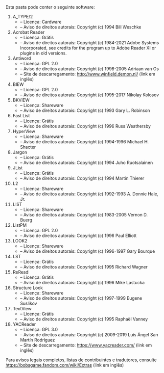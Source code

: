 Esta pasta pode conter o seguinte software:

1. A_TYPE/2
   - – Licença: Cardware
   - – Aviso de direitos autorais: Copyright (c) 1994 Bill Weschke
2. Acrobat Reader
   - – Licença: Grátis
   - – Aviso de direitos autorais: Copyright (c) 1984-2021 Adobe Systems Incorporated, see credits for the program up to Adobe Reader XI or plugins in old versions.
3. Antiword
   - – Licença: GPL 2.0
   - – Aviso de direitos autorais: Copyright (c) 1998-2005 Adriaan van Os
   - – Site de descarregamento: http://www.winfield.demon.nl/ (link em inglês)
4. BIEW
   - – Licença: GPL 2.0
   - – Aviso de direitos autorais: Copyright (c) 1995-2017 Nikolay Kolosov
5. BKVIEW
   - – Licença: Shareware
   - – Aviso de direitos autorais: Copyright (c) 1993 Gary L. Robinson
6. Fast List
   - – Licença: Grátis
   - – Aviso de direitos autorais: Copyright (c) 1996 Russ Weathersby
7. HyperView
   - – Licença: Shareware
   - – Aviso de direitos autorais: Copyright (c) 1994-1996 Michael H. Shacter
8. Jargon
   - – Licença: Grátis
   - – Aviso de direitos autorais: Copyright (c) 1994 Juho Ruotsalainen
9. JList
   - – Licença: Grátis
   - – Aviso de direitos autorais: Copyright (c) 1994 Martin Thierer
10. L2
    - – Licença: Shareware
    - – Aviso de direitos autorais: Copyright (c) 1992-1993 A. Donnie Hale, Jr.
11. LIST
    - – Licença: Shareware
    - – Aviso de direitos autorais: Copyright (c) 1983-2005 Vernon D. Buerg
12. ListPM
    - – Licença: GPL 2.0
    - – Aviso de direitos autorais: Copyright (c) 1996 Paul Elliott
13. LOOK2
    - – Licença: Shareware
    - – Aviso de direitos autorais: Copyright (c) 1996-1997 Gary Bourque
14. LST
    - – Licença: Grátis
    - – Aviso de direitos autorais: Copyright (c) 1995 Richard Wagner
15. ReRead
    - – Licença: Grátis
    - – Aviso de direitos autorais: Copyright (c) 1996 Mike Lastucka
16. Structure Look
    - – Licença: Shareware
    - – Aviso de direitos autorais: Copyright (c) 1997-1999 Eugene Suslikov
17. TextView
    - – Licença: Grátis
    - – Aviso de direitos autorais: Copyright (c) 1995 Raphaël Vanney
18. YACReader
    - – Licença: GPL 3.0
    - – Aviso de direitos autorais: Copyright (c) 2009-2019 Luis Ángel San Martín Rodríguez
    - – Site de descarregamento: https://www.yacreader.com/ (link em inglês)

Para avisos legais completos, listas de contribuintes e tradutores, consulte https://bobsgame.fandom.com/wiki/Extras (link em inglês)

